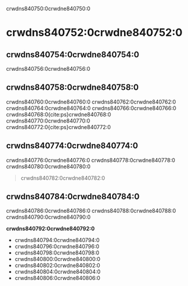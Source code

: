 crwdns840750:0crwdne840750:0
# crwdns840752:0crwdne840752:0

## crwdns840754:0crwdne840754:0
crwdns840756:0crwdne840756:0

## crwdns840758:0crwdne840758:0
crwdns840760:0crwdne840760:0 crwdns840762:0crwdne840762:0 crwdns840764:0crwdne840764:0 crwdns840766:0crwdne840766:0 crwdns840768:0{cite:ps}crwdne840768:0 crwdns840770:0crwdne840770:0 crwdns840772:0{cite:ps}crwdne840772:0

## crwdns840774:0crwdne840774:0
crwdns840776:0crwdne840776:0 crwdns840778:0crwdne840778:0 crwdns840780:0crwdne840780:0
> crwdns840782:0crwdne840782:0

## crwdns840784:0crwdne840784:0
crwdns840786:0crwdne840786:0 crwdns840788:0crwdne840788:0 crwdns840790:0crwdne840790:0

**crwdns840792:0crwdne840792:0**
* crwdns840794:0crwdne840794:0
* crwdns840796:0crwdne840796:0
* crwdns840798:0crwdne840798:0
* crwdns840800:0crwdne840800:0
* crwdns840802:0crwdne840802:0
* crwdns840804:0crwdne840804:0
* crwdns840806:0crwdne840806:0
